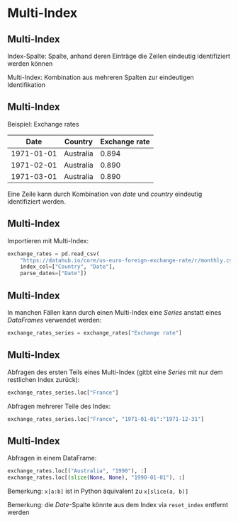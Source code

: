 # Multi-Index

## Multi-Index

Index-Spalte: Spalte, anhand deren Einträge die Zeilen eindeutig identifiziert werden können

Multi-Index: Kombination aus mehreren Spalten zur eindeutigen Identifikation

## Multi-Index

Beispiel: Exchange rates

| Date       | Country   | Exchange rate |
| ---------- | --------- | ------------- |
| 1971-01-01 | Australia | 0.894         |
| 1971-02-01 | Australia | 0.890         |
| 1971-03-01 | Australia | 0.890         |

Eine Zeile kann durch Kombination von _date_ und _country_ eindeutig identifiziert werden.

## Multi-Index

Importieren mit Multi-Index:

```py
exchange_rates = pd.read_csv(
    "https://datahub.io/core/us-euro-foreign-exchange-rate/r/monthly.csv",
    index_col=["Country", "Date"],
    parse_dates=["Date"])
```

## Multi-Index

In manchen Fällen kann durch einen Multi-Index eine _Series_ anstatt eines _DataFrames_ verwendet werden:

```py
exchange_rates_series = exchange_rates["Exchange rate"]
```

## Multi-Index

Abfragen des ersten Teils eines Multi-Index (gitbt eine _Series_ mit nur dem restlichen Index zurück):

```py
exchange_rates_series.loc["France"]
```

Abfragen mehrerer Teile des Index:

```py
exchange_rates_series.loc["France", "1971-01-01":"1971-12-31"]
```

## Multi-Index

Abfragen in einem DataFrame:

```py
exchange_rates.loc[("Australia", "1990"), :]
exchange_rates.loc[(slice(None, None), "1990-01-01"), :]
```

Bemerkung: `x[a:b]` ist in Python äquivalent zu `x[slice(a, b)]`

Bemerkung: die _Date_-Spalte könnte aus dem Index via `reset_index` entfernt werden
